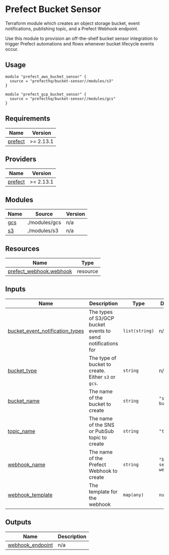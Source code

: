 # Prefect Bucket Sensor
Terraform module which creates an object storage bucket, event notifications, publishing topic, and a Prefect Webhook endpoint.

Use this module to provision an off-the-shelf bucket sensor integration to trigger Prefect automations and flows whenever bucket lifecycle events occur.

## Usage

```hcl
module "prefect_aws_bucket_sensor" {
  source = "prefecthq/bucket-sensor//modules/s3"
}

module "prefect_gcp_bucket_sensor" {
  source = "prefecthq/bucket-sensor//modules/gcs"
}
```

<!-- BEGIN_TF_DOCS -->
## Requirements

| Name | Version |
|------|---------|
| <a name="requirement_prefect"></a> [prefect](#requirement\_prefect) | >= 2.13.1 |

## Providers

| Name | Version |
|------|---------|
| <a name="provider_prefect"></a> [prefect](#provider\_prefect) | >= 2.13.1 |

## Modules

| Name | Source | Version |
|------|--------|---------|
| <a name="module_gcs"></a> [gcs](#module\_gcs) | ./modules/gcs | n/a |
| <a name="module_s3"></a> [s3](#module\_s3) | ./modules/s3 | n/a |

## Resources

| Name | Type |
|------|------|
| [prefect_webhook.webhook](https://registry.terraform.io/providers/prefecthq/prefect/latest/docs/resources/webhook) | resource |

## Inputs

| Name | Description | Type | Default | Required |
|------|-------------|------|---------|:--------:|
| <a name="input_bucket_event_notification_types"></a> [bucket\_event\_notification\_types](#input\_bucket\_event\_notification\_types) | The types of S3/GCP bucket events to send notifications for | `list(string)` | n/a | yes |
| <a name="input_bucket_type"></a> [bucket\_type](#input\_bucket\_type) | The type of bucket to create. Either `s3` or `gcs`. | `string` | n/a | yes |
| <a name="input_bucket_name"></a> [bucket\_name](#input\_bucket\_name) | The name of the bucket to create | `string` | `"sensor-bucket"` | no |
| <a name="input_topic_name"></a> [topic\_name](#input\_topic\_name) | The name of the SNS or PubSub topic to create | `string` | `"topic"` | no |
| <a name="input_webhook_name"></a> [webhook\_name](#input\_webhook\_name) | The name of the Prefect Webhook to create | `string` | `"bucket-sensor-webhook"` | no |
| <a name="input_webhook_template"></a> [webhook\_template](#input\_webhook\_template) | The template for the webhook | `map(any)` | `null` | no |

## Outputs

| Name | Description |
|------|-------------|
| <a name="output_webhook_endpoint"></a> [webhook\_endpoint](#output\_webhook\_endpoint) | n/a |
<!-- END_TF_DOCS -->
